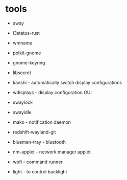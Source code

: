 # tools
* sway
* i3status-rust
* wmname
* polkit-gnome
* gnome-keyring
* libsecret

* kanshi - automatically switch display configurations
* wdisplays - display configuration GUI
* swaylock
* swayidle
* mako - notification daemon
* redshift-wayland-git
* blueman-tray - bluetooth
* nm-applet - network manager applet
* wofi - command runner
* light - to control backlight

